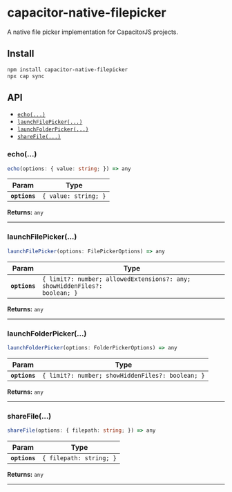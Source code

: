# capacitor-native-filepicker

A native file picker implementation for CapacitorJS projects.

## Install

```bash
npm install capacitor-native-filepicker
npx cap sync
```

## API

<docgen-index>

* [`echo(...)`](#echo)
* [`launchFilePicker(...)`](#launchfilepicker)
* [`launchFolderPicker(...)`](#launchfolderpicker)
* [`shareFile(...)`](#sharefile)

</docgen-index>

<docgen-api>
<!--Update the source file JSDoc comments and rerun docgen to update the docs below-->

### echo(...)

```typescript
echo(options: { value: string; }) => any
```

| Param         | Type                            |
| ------------- | ------------------------------- |
| **`options`** | <code>{ value: string; }</code> |

**Returns:** <code>any</code>

--------------------


### launchFilePicker(...)

```typescript
launchFilePicker(options: FilePickerOptions) => any
```

| Param         | Type                                                                                 |
| ------------- | ------------------------------------------------------------------------------------ |
| **`options`** | <code>{ limit?: number; allowedExtensions?: any; showHiddenFiles?: boolean; }</code> |

**Returns:** <code>any</code>

--------------------


### launchFolderPicker(...)

```typescript
launchFolderPicker(options: FolderPickerOptions) => any
```

| Param         | Type                                                        |
| ------------- | ----------------------------------------------------------- |
| **`options`** | <code>{ limit?: number; showHiddenFiles?: boolean; }</code> |

**Returns:** <code>any</code>

--------------------


### shareFile(...)

```typescript
shareFile(options: { filepath: string; }) => any
```

| Param         | Type                               |
| ------------- | ---------------------------------- |
| **`options`** | <code>{ filepath: string; }</code> |

**Returns:** <code>any</code>

--------------------

</docgen-api>
